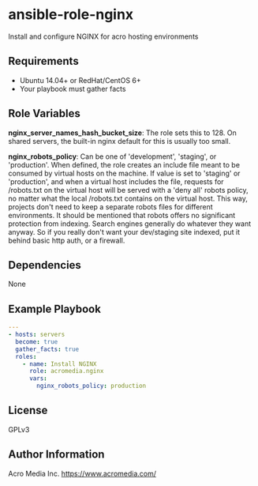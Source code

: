 # ansible-role-nginx

Install and configure NGINX for acro hosting environments


## Requirements

* Ubuntu 14.04+ or RedHat/CentOS 6+
* Your playbook must gather facts

## Role Variables

**nginx_server_names_hash_bucket_size**: The role sets this to 128. On shared servers, the built-in nginx default for this is usually too small.

**nginx_robots_policy**: Can be one of  'development', 'staging', or 'production'. When defined, the role creates an include file meant to be consumed by virtual hosts on the machine.  If value is set to 'staging' or 'production', and when a virtual host includes the file, requests for /robots.txt on the virtual host will be served with a 'deny all' robots policy, no matter what the local /robots.txt contains on the virtual host. This way, projects don't need to keep a separate robots files for different environments. It should be mentioned that robots offers no significant protection from indexing. Search engines generally do whatever they want anyway. So if you really don't want your dev/staging site indexed, put it behind basic http auth, or a firewall.

## Dependencies

None

## Example Playbook
```yaml
---
- hosts: servers
  become: true
  gather_facts: true
  roles:
    - name: Install NGINX
      role: acromedia.nginx
      vars:
        nginx_robots_policy: production
```

## License

GPLv3

## Author Information

Acro Media Inc.
https://www.acromedia.com/
